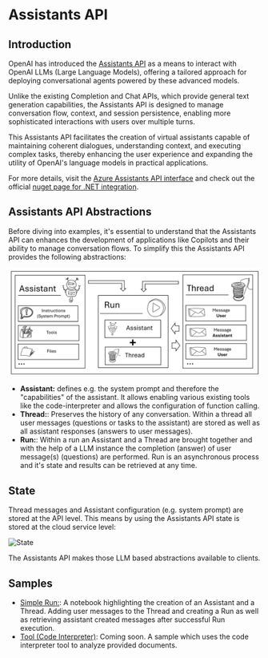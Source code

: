 # Assistants API

## Introduction

OpenAI has introduced the [Assistants API](https://platform.openai.com/docs/assistants/overview) as a means to interact with OpenAI LLMs (Large Language Models), offering a tailored approach for deploying conversational agents powered by these advanced models.

Unlike the existing Completion and Chat APIs, which provide general text generation capabilities, the Assistants API is designed to manage conversation flow, context, and session persistence, enabling more sophisticated interactions with users over multiple turns.

This Assistants API facilitates the creation of virtual assistants capable of maintaining coherent dialogues, understanding context, and executing complex tasks, thereby enhancing the user experience and expanding the utility of OpenAI's language models in practical applications.

For more details, visit the [Azure Assistants API interface](https://learn.microsoft.com/en-us/azure/ai-services/openai/assistants-reference) and check out the official [nuget page for .NET integration](https://www.nuget.org/packages/Azure.AI.OpenAI.Assistants/1.0.0-beta.3).

## Assistants API Abstractions

Before diving into examples, it's essential to understand that the Assistants API can enhances the development of applications like Copilots and their ability to manage conversation flows. To simplify this the Assistants API provides the following abstractions:

![Abstractions](../../media/img/07_AssistantsAPI/01_OverviewObjects.png)

- **Assistant:** defines e.g. the system prompt and therefore the "capabilities" of the assistant. It allows enabling various existing tools like the code-interpreter and allows the configuration of function calling.
- **Thread:**: Preserves the history of any conversation. Within a thread all user messages (questions or tasks to the assistant) are stored as well as all assistant responses (answers to user messages).
- **Run:**: Within a run an Assistant and a Thread are brought together and with the help of a LLM instance the completion (answer) of user message(s) (questions) are performed. Run is an asynchronous process and it's state and results can be retrieved at any time.

## State

Thread messages and Assistant configuration (e.g. system prompt) are stored at the API level. This means by using the Assistants API state is stored at the cloud service level:

![State](2024-04-07-10-57-22.png)

The Assistants API makes those LLM based abstractions available to clients.

## Samples

- [Simple Run:](./01_SimpleRun.ipynb): A notebook highlighting the creation of an Assistant and a Thread. Adding user messages to the Thread and creating a Run as well as retrieving assistant created messages after successful Run execution. 
- [Tool (Code Interpreter)](./README.md): Coming soon. A sample which uses the code interpreter tool to analyze provided documents.  

